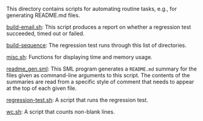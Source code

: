 This directory contains scripts for automating routine tasks, e.g., for
generating README.md files.

[build-email.sh](build-email.sh):
This script produces a report on whether a regression test
succeeded, timed out or failed.

[build-sequence](build-sequence):
The regression test runs through this list of directories.

[misc.sh](misc.sh):
Functions for displaying time and memory usage.

[readme_gen.sml](readme_gen.sml):
This SML program generates a `README.md` summary for the files
given as command-line arguments to this script. The contents of the
summaries are read from a specific style of comment that needs to
appear at the top of each given file.

[regression-test.sh](regression-test.sh):
A script that runs the regression test.

[wc.sh](wc.sh):
A script that counts non-blank lines.
